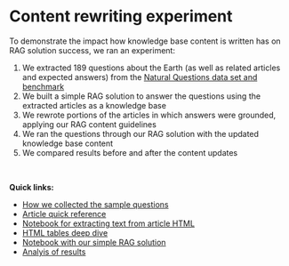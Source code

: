 # Content rewriting experiment
To demonstrate the impact how knowledge base content is written has on RAG solution success, we ran an experiment:
1. We extracted 189 questions about the Earth (as well as related articles and expected answers) from the [Natural Questions data set and benchmark](https://ai.google.com/research/NaturalQuestions)
2. We built a simple RAG solution to answer the questions using the extracted articles as a knowledge base
3. We rewrote portions of the articles in which answers were grounded, applying our RAG content guidelines
4. We ran the questions through our RAG solution with the updated knowledge base content
5. We compared results before and after the content updates

<p>&nbsp;</p>

**Quick links:**
- [How we collected the sample questions](collecting-questions.md)
- [Article quick reference](collecting-questions.md#article-quick-reference)
- [Notebook for extracting text from article HTML](../notebooks/10_html-text.ipynb)
- [HTML tables deep dive](table-processing.md)
- [Notebook with our simple RAG solution](../notebooks/11_answer-natural-questions.ipynb)
- [Analyis of results](results-analysis.md)

<p>&nbsp;</p>


